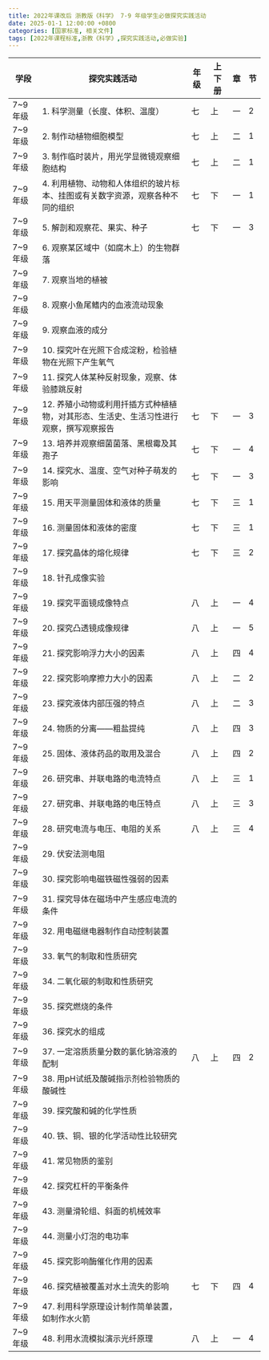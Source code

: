 ```yaml
---
title: 2022年课改后 浙教版《科学》 7-9 年级学生必做探究实践活动
date: 2025-01-1 12:00:00 +0800
categories: [国家标准, 相关文件]
tags: [2022年课程标准,浙教《科学》,探究实践活动,必做实验]
---
```




| 学段     | 探究实践活动                                                         | 年级 | 上下册 | 章 | 节 |
|----------|----------------------------------------------------------------------|------|--------|----|----|
| 7~9年级  | 1. 科学测量（长度、体积、温度）                                        | 七   | 上     | 一 | 2  |
| 7~9年级  | 2. 制作动植物细胞模型                                                 | 七   | 上     | 二 | 1  |
| 7~9年级  | 3. 制作临时装片，用光学显微镜观察细胞结构                             | 七   | 上     | 二 | 1  |
| 7~9年级  | 4. 利用植物、动物和人体组织的玻片标本、挂图或有关数字资源，观察各种不同的组织 | 七   | 下     | 一 | 1  |
| 7~9年级  | 5. 解剖和观察花、果实、种子                                           | 七   | 下     | 一 | 3  |
| 7~9年级  | 6. 观察某区域中（如腐木上）的生物群落                                  |      |        |    |    |
| 7~9年级  | 7. 观察当地的植被                                                     |      |        |    |    |
| 7~9年级  | 8. 观察小鱼尾鳍内的血液流动现象                                       |      |        |    |    |
| 7~9年级  | 9. 观察血液的成分                                                     |      |        |    |    |
| 7~9年级  | 10. 探究叶在光照下合成淀粉，检验植物在光照下产生氧气                 |      |        |    |    |
| 7~9年级  | 11. 探究人体某种反射现象，观察、体验膝跳反射                          |      |        |    |    |
| 7~9年级  | 12. 养殖小动物或利用扦插方式种植植物，对其形态、生活史、生活习性进行观察，撰写观察报告 | 七   | 下     | 一 | 3  |
| 7~9年级  | 13. 培养并观察细菌菌落、黑根霉及其孢子                                 | 七   | 下     | 一 | 4  |
| 7~9年级  | 14. 探究水、温度、空气对种子萌发的影响                               | 七   | 下     | 一 | 3  |
| 7~9年级  | 15. 用天平测量固体和液体的质量                                       | 七   | 下     | 三 | 1  |
| 7~9年级  | 16. 测量固体和液体的密度                                             | 七   | 下     | 三 | 1  |
| 7~9年级  | 17. 探究晶体的熔化规律                                               | 七   | 下     | 三 | 2  |
| 7~9年级  | 18. 针孔成像实验                                                     |      |        |    |    |
| 7~9年级  | 19. 探究平面镜成像特点                                               | 八   | 上     | 一 | 4  |
| 7~9年级  | 20. 探究凸透镜成像规律                                               | 八   | 上     | 一 | 5  |
| 7~9年级  | 21. 探究影响浮力大小的因素                                           | 八   | 上     | 四 | 4  |
| 7~9年级  | 22. 探究影响摩擦力大小的因素                                         | 八   | 上     | 二 | 2  |
| 7~9年级  | 23. 探究液体内部压强的特点                                           | 八   | 上     | 二 | 3  |
| 7~9年级  | 24. 物质的分离——粗盐提纯                                            | 八   | 上     | 四 | 3  |
| 7~9年级  | 25. 固体、液体药品的取用及混合                                       | 八   | 上     | 四 | 2  |
| 7~9年级  | 26. 研究串、并联电路的电流特点                                       | 八   | 上     | 三 | 1  |
| 7~9年级  | 27. 研究串、并联电路的电压特点                                       | 八   | 上     | 三 | 3  |
| 7~9年级  | 28. 研究电流与电压、电阻的关系                                       | 八   | 上     | 三 | 4  |
| 7~9年级  | 29. 伏安法测电阻                                                     |      |        |    |    |
| 7~9年级  | 30. 探究影响电磁铁磁性强弱的因素                                     |      |        |    |    |
| 7~9年级  | 31. 探究导体在磁场中产生感应电流的条件                               |      |        |    |    |
| 7~9年级  | 32. 用电磁继电器制作自动控制装置                                     |      |        |    |    |
| 7~9年级  | 33. 氧气的制取和性质研究                                             |      |        |    |    |
| 7~9年级  | 34. 二氧化碳的制取和性质研究                                         |      |        |    |    |
| 7~9年级  | 35. 探究燃烧的条件                                                   |      |        |    |    |
| 7~9年级  | 36. 探究水的组成                                                     |      |        |    |    |
| 7~9年级  | 37. 一定溶质质量分数的氯化钠溶液的配制                               | 八   | 上     | 四 | 2  |
| 7~9年级  | 38. 用pH试纸及酸碱指示剂检验物质的酸碱性                             |      |        |    |    |
| 7~9年级  | 39. 探究酸和碱的化学性质                                             |      |        |    |    |
| 7~9年级  | 40. 铁、铜、银的化学活动性比较研究                                   |      |        |    |    |
| 7~9年级  | 41. 常见物质的鉴别                                                   |      |        |    |    |
| 7~9年级  | 42. 探究杠杆的平衡条件                                               |      |        |    |    |
| 7~9年级  | 43. 测量滑轮组、斜面的机械效率                                       |      |        |    |    |
| 7~9年级  | 44. 测量小灯泡的电功率                                               |      |        |    |    |
| 7~9年级  | 45. 探究影响酶催化作用的因素                                         |      |        |    |    |
| 7~9年级  | 46. 探究植被覆盖对水土流失的影响                                     | 七   | 下     | 四 | 4  |
| 7~9年级  | 47. 利用科学原理设计制作简单装置，如制作水火箭                       |      |        |    |    |
| 7~9年级  | 48. 利用水流模拟演示光纤原理                                         | 八   | 上     | 一 | 4  |